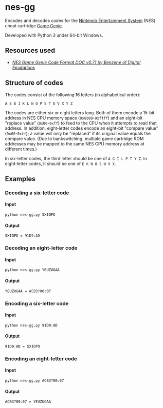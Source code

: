 # nes-gg

Encodes and decodes codes for the [Nintendo Entertainment System](http://en.wikipedia.org/wiki/Nintendo_Entertainment_System) (NES) cheat cartridge [Game Genie](http://en.wikipedia.org/wiki/Game_Genie).

Developed with Python 3 under 64-bit Windows.

## Resources used

* [*NES Game Genie Code Format DOC v0.71 by Benzene of Digital Emutations*](http://nesdev.com/nesgg.txt)

## Structure of codes

The codes consist of the following 16 letters (in alphabetical order):

`A E G I K L N O P S T U V X Y Z`

The codes are either six or eight letters long. Both of them encode a 15-bit address in NES CPU memory space (`0x8000`-`0xffff`) and an eight-bit "replace value" (`0x00`-`0xff`) to feed to the CPU when it attempts to read that address. In addition, eight-letter codes encode an eight-bit "compare value" (`0x00`-`0xff`); a value will only be "replaced" if its original value equals the compare value. (Due to bankswitching, multiple game cartridge ROM addresses may be mapped to the same NES CPU memory address at different times.)

In six-letter codes, the third letter should be one of `A G I L P T Y Z`. In eight-letter codes, it should be one of `E K N O S U V X`.

## Examples

### Decoding a six-letter code

#### Input
`python nes-gg.py SXIOPO`

#### Output
`SXIOPO = 91D9:AD`

### Decoding an eight-letter code

#### Input
`python nes-gg.py YEUZUGAA`

#### Output
`YEUZUGAA = ACB3?00:07`

### Encoding a six-letter code

#### Input
`python nes-gg.py 91D9:AD`

#### Output
`91D9:AD = SXIOPO`

### Encoding an eight-letter code

#### Input
`python nes-gg.py ACB3?00:07`

#### Output
`ACB3?00:07 = YEUZUGAA`
